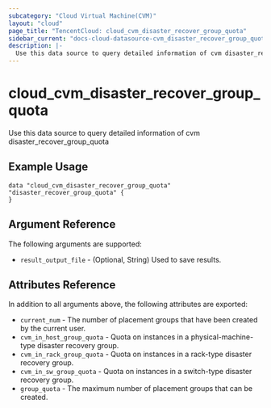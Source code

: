 ```yaml
---
subcategory: "Cloud Virtual Machine(CVM)"
layout: "cloud"
page_title: "TencentCloud: cloud_cvm_disaster_recover_group_quota"
sidebar_current: "docs-cloud-datasource-cvm_disaster_recover_group_quota"
description: |-
  Use this data source to query detailed information of cvm disaster_recover_group_quota
---
```


# cloud_cvm_disaster_recover_group_quota

Use this data source to query detailed information of cvm disaster_recover_group_quota

## Example Usage

```hcl
data "cloud_cvm_disaster_recover_group_quota" "disaster_recover_group_quota" {
}
```

## Argument Reference

The following arguments are supported:

* `result_output_file` - (Optional, String) Used to save results.

## Attributes Reference

In addition to all arguments above, the following attributes are exported:

* `current_num` - The number of placement groups that have been created by the current user.
* `cvm_in_host_group_quota` - Quota on instances in a physical-machine-type disaster recovery group.
* `cvm_in_rack_group_quota` - Quota on instances in a rack-type disaster recovery group.
* `cvm_in_sw_group_quota` - Quota on instances in a switch-type disaster recovery group.
* `group_quota` - The maximum number of placement groups that can be created.


